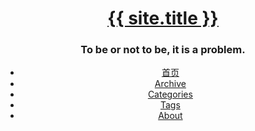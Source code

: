 <header>
  <div class="hgroup">
      <h1><a class="title" href="/">{{ site.title }}</a></h1>
      <h3 class="description">To be or not to be, it is a problem.</h3>
    </div>
    <div class="menu">
      <ul>
        <li class="page_item"><a href="/" title="首页">首页</a></li>
        <li class="page_item"><a href="/archive.html">Archive</a></li>
        <li class="page_item"><a href="/categories.html">Categories</a></li>
        <li class="page_item"><a href="/tags.html">Tags</a></li>
        <li class="page_item"><a href="/about.html">About</a></li>    
      </ul>
    </div>
</header>

